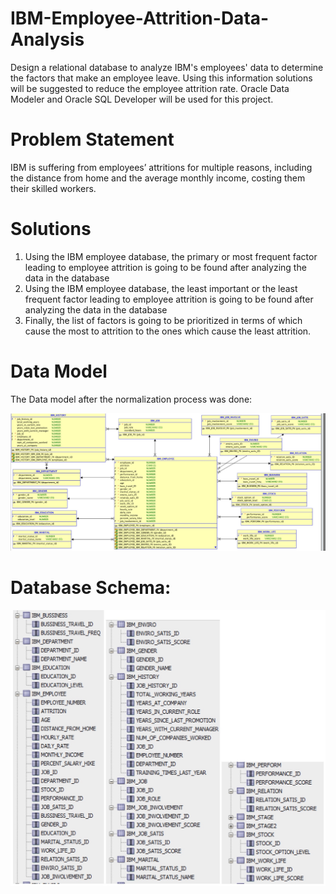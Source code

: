 # IBM-Employee-Attrition-Data-Analysis
Design a relational database to analyze IBM's employees' data to determine the factors that make an employee leave. Using this information solutions will be suggested to reduce the employee attrition rate. Oracle Data Modeler and Oracle SQL Developer will be used for this project.

# Problem Statement

IBM is suffering from employees’ attritions for multiple reasons, including the distance from home and the average monthly income, costing them their skilled workers.

# Solutions

1. Using the IBM employee database, the primary or most frequent factor leading to employee attrition is going to be found after analyzing the data in the database 
2. Using the IBM employee database, the least important or the least frequent factor 
leading to employee attrition is going to be found after analyzing the data in the 
database 
3. Finally, the list of factors is going to be prioritized in terms of which cause the most 
to attrition to the ones which cause the least attrition. 

# Data Model

The Data model after the normalization process was done:

![alt text](https://github.com/Rabih-Tahouf/IBM-Employee-Attrition-Data-Analysis/blob/main/images/Data%20Model.jpg)

# Database Schema:

![alt text](https://github.com/Rabih-Tahouf/IBM-Employee-Attrition-Data-Analysis/blob/main/images/Database%20Schema.jpg)

